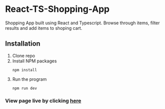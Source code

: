 # React-TS-Shopping-App

Shopping App built using React and Typescript. Browse through items, filter results and add items to shoping cart.

## Installation
1. Clone repo 
2. Install NPM packages
    ```
    npm install
    ```
3. Run the program
    ```
    npm run dev
    ```

### View page live by clicking [here](https://anwar720.github.io/React-TS-Shopping-App/)